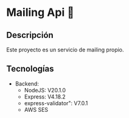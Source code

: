 # Mailing Api 📧
## Descripción
Este proyecto es un servicio de mailing propio.

## Tecnologías
- Backend:
  - NodeJS: V20.1.0
  - Express: V4.18.2
  - express-validator": V7.0.1
  - AWS SES
